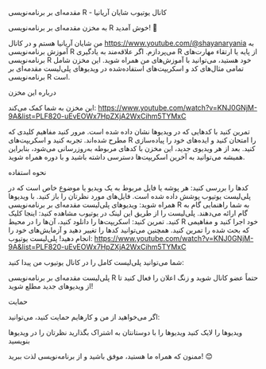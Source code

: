 مقدمه‌ای بر برنامه‌نویسی R - کانال یوتیوب شایان آریانیا

به مخزن مقدمه‌ای بر برنامه‌نویسی R خوش آمدید! 🎉

من شایان آریانیا هستم و در کانال https://www.youtube.com/@shayanaryania به آموزش برنامه‌نویسی R می‌پردازم.
اگر علاقه‌مند به یادگیری R از پایه یا ارتقاء مهارت‌های برنامه‌نویسی R خود هستید، می‌توانید با آموزش‌های من همراه شوید.
این مخزن شامل تمامی مثال‌های کد و اسکریپت‌های استفاده‌شده در ویدیوهای پلی‌لیست مقدمه‌ای بر برنامه‌نویسی R است.

درباره این مخزن

این مخزن به شما کمک می‌کند:
https://www.youtube.com/watch?v=KNJ0GNjM-9A&list=PLF820-uEvEOWx7HpZXjA2WxCihm5TYMxC

تمرین کنید با کدهایی که در ویدیوها نشان داده شده است.
مرور کنید مفاهیم کلیدی که مطرح شده‌اند.
تجربه کنید و اسکریپت‌های R را امتحان کنید و ایده‌های خود را پیاده‌سازی کنید.
بعد از هر ویدیوی جدید، این مخزن با کدهای مربوطه به‌روزرسانی می‌شود، بنابراین همیشه می‌توانید به آخرین اسکریپت‌ها دسترسی داشته باشید و با دوره همراه شوید.

نحوه استفاده

کدها را بررسی کنید: هر پوشه یا فایل مربوط به یک ویدیو یا موضوع خاص است که در پلی‌لیست یوتیوب پوشش داده شده است. فایل‌های مورد نظرتان را باز کنید.
با ویدیوها همراه شوید: ویدیوهای پلی‌لیست مقدمه‌ای بر برنامه‌نویسی R به شما راهنمایی گام به گام ارائه می‌دهند. پلی‌لیست را از طریق این لینک در یوتیوب مشاهده کنید: اینجا کلیک کنید.
تمرین کنید: اسکریپت‌ها را دانلود کنید، آن‌ها را در محیط R خود اجرا کنید و مفاهیمی که بحث شده را تمرین کنید. همچنین می‌توانید کدها را تغییر دهید و آزمایش‌های خود را انجام دهید!
پلی‌لیست یوتیوب:
https://www.youtube.com/watch?v=KNJ0GNjM-9A&list=PLF820-uEvEOWx7HpZXjA2WxCihm5TYMxC

شما می‌توانید پلی‌لیست کامل را در کانال یوتیوب من پیدا کنید:

پلی‌لیست مقدمه‌ای بر برنامه‌نویسی R
حتماً عضو کانال شوید و زنگ اعلان را فعال کنید تا از ویدیوهای جدید مطلع شوید!

حمایت

اگر می‌خواهید از من و کارهایم حمایت کنید، می‌توانید:

ویدیوها را لایک کنید
ویدیوها را با دوستانتان به اشتراک بگذارید
نظرتان را در ویدیوها بنویسید

ممنون که همراه ما هستید، موفق باشید و از برنامه‌نویسی لذت ببرید! 😊
